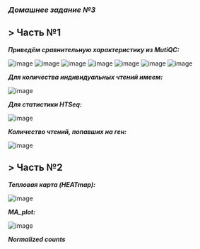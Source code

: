 ### ***Домашнее задание №3***

## > Часть №1

**_Приведём сравнительную характеристику из MutiQC:_**

![image](https://user-images.githubusercontent.com/71905847/144423664-eccd9056-8118-4f67-979d-a8e69a41348a.png)
![image](https://user-images.githubusercontent.com/71905847/144423788-b1cb475d-8138-45b8-b510-956390940cbe.png)
![image](https://user-images.githubusercontent.com/71905847/144423874-a646c7db-786a-4795-ab34-04291e5abc51.png)
![image](https://user-images.githubusercontent.com/71905847/144423932-5262382a-b903-4665-aa48-02a1264bc984.png)
![image](https://user-images.githubusercontent.com/71905847/144423995-ffafe242-5566-40f5-a001-295d7f7d1627.png)
![image](https://user-images.githubusercontent.com/71905847/144424120-e4892e58-406f-4819-8f19-6eedcc396c8d.png)
![image](https://user-images.githubusercontent.com/71905847/144424165-fdffde9d-613e-404e-b1d6-090341c752b7.png)

**_Для количества индивидуальных чтений имеем:_**

![image](https://user-images.githubusercontent.com/71905847/144424763-6edfd598-b89f-4e9b-963b-1f0ac533f403.png)

**_Для статистики HTSeq:_**

![image](https://user-images.githubusercontent.com/71905847/144424971-9c8c9b6a-67bf-4f0a-8396-d877e3fc261f.png)

**_Количество чтений, попавших на ген:_**

![image](https://user-images.githubusercontent.com/71905847/144425213-d8728709-3836-49cc-ba1a-f0df878a2aec.png)


## > Часть №2

***Тепловая карта (HEATmap):***

![image](https://user-images.githubusercontent.com/71905847/144426396-9cfad050-07bc-4958-b1fd-5b5ef4c4ae3d.png)

***MA_plot:***

![image](https://user-images.githubusercontent.com/71905847/144426735-21028db5-8b21-4e1d-a029-08904e9fbe5a.png)

***Normalized counts***


